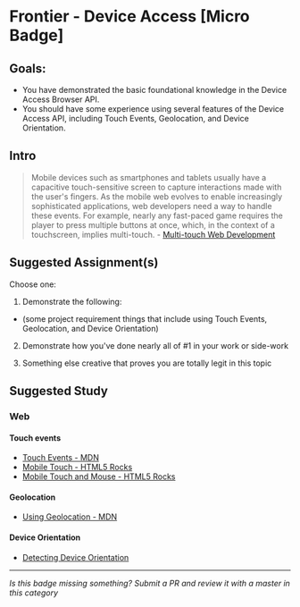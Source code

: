 Frontier - Device Access [Micro Badge]
=================================================


Goals:
------

- You have demonstrated the basic foundational knowledge in the Device Access Browser API.
- You should have some experience using several features of the Device Access API, including Touch Events, Geolocation, and Device Orientation.


Intro
-----

> Mobile devices such as smartphones and tablets usually have a capacitive touch-sensitive screen to capture interactions made with the user's fingers. As the mobile web evolves to enable increasingly sophisticated applications, web developers need a way to handle these events. For example, nearly any fast-paced game requires the player to press multiple buttons at once, which, in the context of a touchscreen, implies multi-touch. - [Multi-touch Web Development](http://www.html5rocks.com/en/mobile/touch/)



Suggested Assignment(s)
-----------------------

Choose one:

1) Demonstrate the following:  
- (some project requirement things that include using Touch Events, Geolocation, and Device Orientation)
 
2) Demonstrate how you've done nearly all of #1 in your work or side-work

3) Something else creative that proves you are totally legit in this topic


Suggested Study
---------------

### Web

#### Touch events

- [Touch Events - MDN](https://developer.mozilla.org/en-US/docs/Web/API/Touch_events)
- [Mobile Touch - HTML5 Rocks](http://www.html5rocks.com/en/mobile/touch/)
- [Mobile Touch and Mouse - HTML5 Rocks](http://www.html5rocks.com/en/mobile/touchandmouse/)

#### Geolocation

- [Using Geolocation - MDN](https://developer.mozilla.org/en-US/docs/Web/API/Geolocation/Using_geolocation)

#### Device Orientation

- [Detecting Device Orientation](https://developer.mozilla.org/en-US/docs/Web/API/Detecting_device_orientation)


-----

*Is this badge missing something? Submit a PR and review it with a master in this category*
